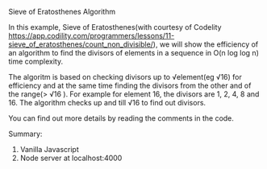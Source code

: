 Sieve of Eratosthenes Algorithm

In this example, Sieve of Eratosthenes(with courtesy of Codelity https://app.codility.com/programmers/lessons/11-sieve_of_eratosthenes/count_non_divisible/), we will show the efficiency of an algorithm to find the divisors of elements in a sequence in O(n log log n) time complexity.

The algoritm is based on checking divisors up to √element(eg √16) for efficiency and at the same time finding the divisors from the other and of the range(> √16 ). For example for element 16, the divisors are 1, 2, 4, 8 and 16. The algorithm checks up and till √16 to find out divisors.

You can find out more details by reading the comments in the code.

Summary:
1. Vanilla Javascript
2. Node server at localhost:4000
